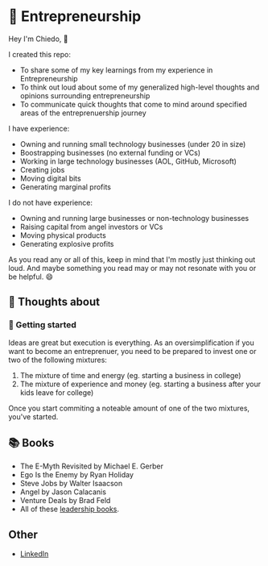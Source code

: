 # 🚀 Entrepreneurship

Hey I'm Chiedo, 👋

I created this repo:

- To share some of my key learnings from my experience in Entrepreneurship
- To think out loud about some of my generalized high-level thoughts and opinions surrounding entrepreneurship
- To communicate quick thoughts that come to mind around specified areas of the entreprenuership journey 

I have experience:

- Owning and running small technology businesses (under 20 in size)
- Boostrapping businesses (no external funding or VCs)
- Working in large technology businesses (AOL, GitHub, Microsoft)
- Creating jobs
- Moving digital bits
- Generating marginal profits

I do not have experience:

- Owning and running large businesses or non-technology businesses
- Raising capital from angel investors or VCs 
- Moving physical products
- Generating explosive profits

As you read any or all of this, keep in mind that I'm mostly just thinking out loud. And maybe something you read may or may not resonate with you or be helpful. 😄

## 🧠 Thoughts about

### 🐤 Getting started

Ideas are great but execution is everything. As an oversimplification if you want to become an entreprenuer, you need to be prepared to invest one or two of the following mixtures:

1. The mixture of time and energy (eg. starting a business in college)
1. The mixture of experience and money (eg. starting a business after your kids leave for college)

Once you start commiting a noteable amount of one of the two mixtures, you've started.

## 📚 Books

- The E-Myth Revisited by Michael E. Gerber
- Ego Is the Enemy by Ryan Holiday
- Steve Jobs by Walter Isaacson
- Angel by Jason Calacanis
- Venture Deals by Brad Feld
- All of these [leadership books](https://github.com/chiedo/leadership#readings).

## Other

- [LinkedIn](https://linkedin.com/in/chiedo)
